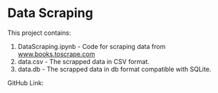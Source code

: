 # Data Scraping
This project contains:
1. DataScraping.ipynb - Code for scraping data from www.books.toscrape.com
2. data.csv - The scrapped data in CSV format.
3. data.db - The scrapped data in db format compatible with SQLite.

GitHub Link: 
